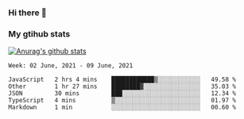### Hi there 👋

### My gtihub stats

[![Anurag's github stats](https://github-readme-stats.vercel.app/api?username=gaozhidong)](https://github.com/gaozhidong/github-readme-stats)

<!--START_SECTION:waka-->
```text
Week: 02 June, 2021 - 09 June, 2021

JavaScript   2 hrs 4 mins    ████████████▒░░░░░░░░░░░░   49.58 % 
Other        1 hr 27 mins    ████████▓░░░░░░░░░░░░░░░░   35.03 % 
JSON         30 mins         ███░░░░░░░░░░░░░░░░░░░░░░   12.34 % 
TypeScript   4 mins          ▒░░░░░░░░░░░░░░░░░░░░░░░░   01.97 % 
Markdown     1 min           ░░░░░░░░░░░░░░░░░░░░░░░░░   00.60 % 
```
<!--END_SECTION:waka-->